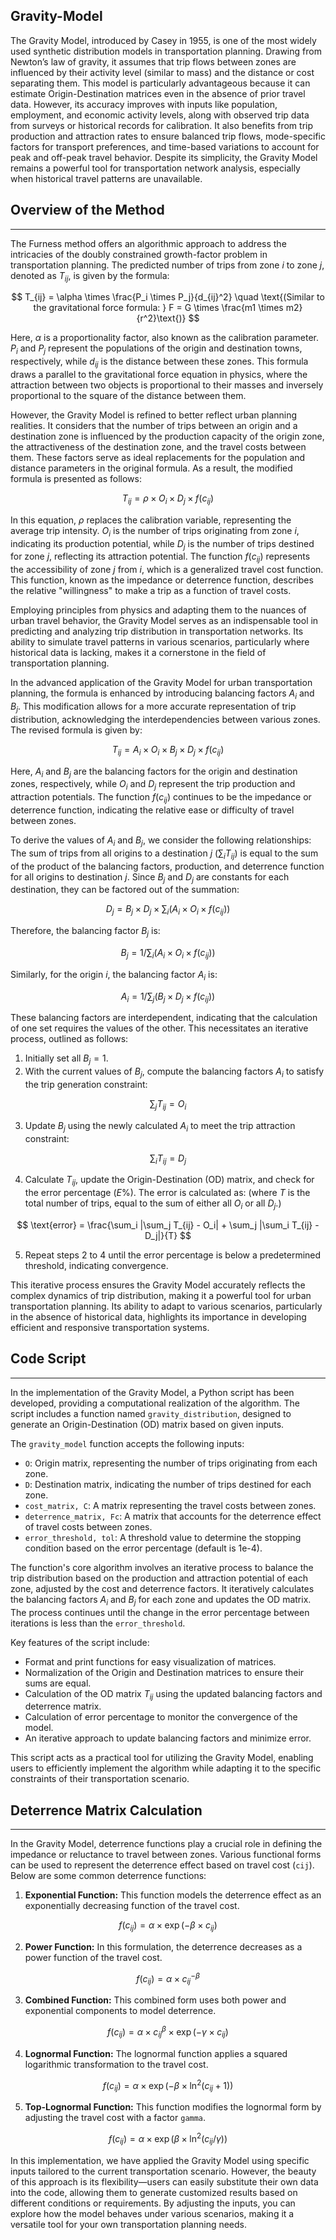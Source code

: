 ## Gravity-Model

The Gravity Model, introduced by Casey in 1955, is one of the most widely used synthetic distribution models in transportation planning. Drawing from Newton’s law of gravity, it assumes that trip flows between zones are influenced by their activity level (similar to mass) and the distance or cost separating them. This model is particularly advantageous because it can estimate Origin-Destination matrices even in the absence of prior travel data. However, its accuracy improves with inputs like population, employment, and economic activity levels, along with observed trip data from surveys or historical records for calibration. It also benefits from trip production and attraction rates to ensure balanced trip flows, mode-specific factors for transport preferences, and time-based variations to account for peak and off-peak travel behavior. Despite its simplicity, the Gravity Model remains a powerful tool for transportation network analysis, especially when historical travel patterns are unavailable.

## Overview of the Method
_____________________________________________________________________________________________________________________________________________________________________________________________________

The Furness method offers an algorithmic approach to address the intricacies of the doubly constrained growth-factor problem in transportation planning. The predicted number of trips from zone $i$ to zone $j$, denoted as $T_{ij}$, is given by the formula:

$$ T_{ij} = \alpha \times \frac{P_i \times P_j}{d_{ij}^2} \quad \text{(Similar to the gravitational force formula: } F = G \times \frac{m1 \times m2}{r^2}\text{)} $$

Here, $\alpha$ is a proportionality factor, also known as the calibration parameter. $P_i$ and $P_j$ represent the populations of the origin and destination towns, respectively, while $d_{ij}$ is the distance between these zones. This formula draws a parallel to the gravitational force equation in physics, where the attraction between two objects is proportional to their masses and inversely proportional to the square of the distance between them.

However, the Gravity Model is refined to better reflect urban planning realities. It considers that the number of trips between an origin and a destination zone is influenced by the production capacity of the origin zone, the attractiveness of the destination zone, and the travel costs between them. These factors serve as ideal replacements for the population and distance parameters in the original formula. As a result, the modified formula is presented as follows:

$$ T_{ij} = \rho \times O_i \times D_j \times f(c_{ij}) $$

In this equation, $\rho$ replaces the calibration variable, representing the average trip intensity. $O_i$ is the number of trips originating from zone $i$, indicating its production potential, while $D_j$ is the number of trips destined for zone $j$, reflecting its attraction potential. The function $f(c_{ij})$ represents the accessibility of zone $j$ from $i$, which is a generalized travel cost function. This function, known as the impedance or deterrence function, describes the relative "willingness" to make a trip as a function of travel costs.

Employing principles from physics and adapting them to the nuances of urban travel behavior, the Gravity Model serves as an indispensable tool in predicting and analyzing trip distribution in transportation networks. Its ability to simulate travel patterns in various scenarios, particularly where historical data is lacking, makes it a cornerstone in the field of transportation planning.

In the advanced application of the Gravity Model for urban transportation planning, the formula is enhanced by introducing balancing factors $A_i$ and $B_j$. This modification allows for a more accurate representation of trip distribution, acknowledging the interdependencies between various zones. The revised formula is given by:

$$ T_{ij} = A_i \times O_i \times B_j \times D_j \times f(c_{ij}) $$

Here, $A_i$ and $B_j$ are the balancing factors for the origin and destination zones, respectively, while $O_i$ and $D_j$ represent the trip production and attraction potentials. The function $f(c_{ij})$ continues to be the impedance or deterrence function, indicating the relative ease or difficulty of travel between zones.

To derive the values of $A_i$ and $B_j$, we consider the following relationships: The sum of trips from all origins to a destination $j$ ($\sum_i T_{ij}$) is equal to the sum of the product of the balancing factors, production, and deterrence function for all origins to destination $j$. Since $B_j$ and $D_j$ are constants for each destination, they can be factored out of the summation:

$$ D_j = B_j \times D_j \times \sum_i (A_i \times O_i \times f(c_{ij})) $$

Therefore, the balancing factor $B_j$ is:

$$ B_j = 1 / \sum_i (A_i \times O_i \times f(c_{ij})) $$

Similarly, for the origin $i$, the balancing factor $A_i$ is:

$$ A_i = 1 / \sum_j (B_j \times D_j \times f(c_{ij})) $$

These balancing factors are interdependent, indicating that the calculation of one set requires the values of the other. This necessitates an iterative process, outlined as follows:

1. Initially set all $B_j = 1$.
2. With the current values of $B_j$, compute the balancing factors $A_i$ to satisfy the trip generation constraint:

$$ \sum_j T_{ij} = O_i $$

3. Update $B_j$ using the newly calculated $A_i$ to meet the trip attraction constraint:

$$ \sum_i T_{ij} = D_j $$

4. Calculate $T_{ij}$, update the Origin-Destination (OD) matrix, and check for the error percentage ($E\%$). The error is calculated as: (where $T$ is the total number of trips, equal to the sum of either all $O_i$ or all $D_j$.)

$$ \text{error} = \frac{\sum_i |\sum_j T_{ij} - O_i| + \sum_j |\sum_i T_{ij} - D_j|}{T} $$

5. Repeat steps 2 to 4 until the error percentage is below a predetermined threshold, indicating convergence.

This iterative process ensures the Gravity Model accurately reflects the complex dynamics of trip distribution, making it a powerful tool for urban transportation planning. Its ability to adapt to various scenarios, particularly in the absence of historical data, highlights its importance in developing efficient and responsive transportation systems.

## Code Script
_____________________________________________________________________________________________________________________________________________________________________________________________________

In the implementation of the Gravity Model, a Python script has been developed, providing a computational realization of the algorithm. The script includes a function named `gravity_distribution`, designed to generate an Origin-Destination (OD) matrix based on given inputs.

The `gravity_model` function accepts the following inputs:
- `O`: Origin matrix, representing the number of trips originating from each zone.
- `D`: Destination matrix, indicating the number of trips destined for each zone.
- `cost_matrix, C`: A matrix representing the travel costs between zones.
- `deterrence_matrix, Fc`: A matrix that accounts for the deterrence effect of travel costs between zones.
- `error_threshold, tol`: A threshold value to determine the stopping condition based on the error percentage (default is 1e-4).

The function's core algorithm involves an iterative process to balance the trip distribution based on the production and attraction potential of each zone, adjusted by the cost and deterrence factors. It iteratively calculates the balancing factors $A_i$ and $B_j$ for each zone and updates the OD matrix. The process continues until the change in the error percentage between iterations is less than the `error_threshold`.

Key features of the script include:
- Format and print functions for easy visualization of matrices.
- Normalization of the Origin and Destination matrices to ensure their sums are equal.
- Calculation of the OD matrix $T_{ij}$ using the updated balancing factors and deterrence matrix.
- Calculation of error percentage to monitor the convergence of the model.
- An iterative approach to update balancing factors and minimize error.

This script acts as a practical tool for utilizing the Gravity Model, enabling users to efficiently implement the algorithm while adapting it to the specific constraints of their transportation scenario.

## Deterrence Matrix Calculation
_____________________________________________________________________________________________________________________________________________________________________________________________________

In the Gravity Model, deterrence functions play a crucial role in defining the impedance or reluctance to travel between zones. Various functional forms can be used to represent the deterrence effect based on travel cost (`cij`). Below are some common deterrence functions:

1. **Exponential Function:** This function models the deterrence effect as an exponentially decreasing function of the travel cost.
   
$$ f(c_{ij}) = \alpha \times \exp(-\beta \times c_{ij}) $$

2. **Power Function:** In this formulation, the deterrence decreases as a power function of the travel cost.

$$ f(c_{ij}) = \alpha \times c_{ij}^{-\beta} $$
   
3. **Combined Function:** This combined form uses both power and exponential components to model deterrence.

$$ f(c_{ij}) = \alpha \times c_{ij}^{\beta} \times \exp(-\gamma \times c_{ij}) $$
  
4. **Lognormal Function:** The lognormal function applies a squared logarithmic transformation to the travel cost.

$$ f(c_{ij}) = \alpha \times \exp(-\beta \times \ln^2(c_{ij} + 1)) $$
   
5. **Top-Lognormal Function:** This function modifies the lognormal form by adjusting the travel cost with a factor `gamma`.

$$ f(c_{ij}) = \alpha \times \exp(\beta \times \ln^2(c_{ij} / \gamma)) $$


In this implementation, we have applied the Gravity Model using specific inputs tailored to the current transportation scenario. However, the beauty of this approach is its flexibility—users can easily substitute their own data into the code, allowing them to generate customized results based on different conditions or requirements. By adjusting the inputs, you can explore how the model behaves under various scenarios, making it a versatile tool for your own transportation planning needs.






